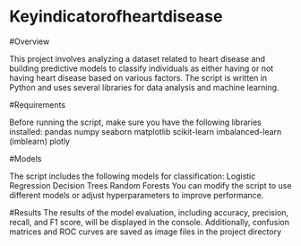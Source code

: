 # Keyindicatorofheartdisease
#Overview

This project involves analyzing a dataset related to heart disease and building predictive models to classify individuals as either having or not having heart disease based on various factors.
The script is written in Python and uses several libraries for data analysis and machine learning.

#Requirements

Before running the script, make sure you have the following libraries installed:
pandas
numpy
seaborn
matplotlib
scikit-learn
imbalanced-learn (imblearn)
plotly

#Models

The script includes the following models for classification:
Logistic Regression
Decision Trees
Random Forests
You can modify the script to use different models or adjust hyperparameters to improve performance.

#Results
The results of the model evaluation, including accuracy, precision, recall, and F1 score, will be displayed in the console. Additionally, confusion matrices and ROC curves are saved as image files in the project directory
